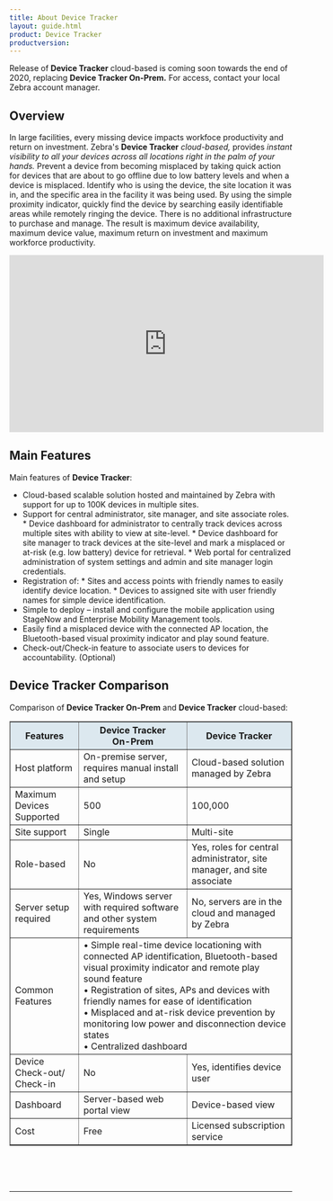 ```yaml
---
title: About Device Tracker
layout: guide.html
product: Device Tracker
productversion: 
---
```


<div class="alert alert-danger alert-dismissible fade in" role="alert">Release of <b>Device Tracker</b> cloud-based is coming soon towards the end of 2020, replacing <b>Device Tracker On-Prem.</b> For access, contact your local Zebra account manager.<br>
</div>

## Overview
In large facilities, every missing device impacts workfoce productivity and return on investment. Zebra's **Device Tracker** _cloud-based,_ provides _instant visibility to all your devices across all locations right in the palm of your hands._ Prevent a device from becoming misplaced by taking quick action for devices that are about to go offline due to low battery levels and when a device is misplaced. Identify who is using the device, the site location it was in, and the specific area in the facility it was being used. By using the simple proximity indicator, quickly find the device by searching easily identifiable areas while remotely ringing the device. There is no additional infrastructure to purchase and manage. The result is maximum device availability, maximum device value, maximum return on investment and maximum workforce productivity.

<iframe width="560" height="315" src="https://www.youtube.com/embed/MzCWdLUhEPY" frameborder="0" allow="accelerometer; clipboard-write; encrypted-media; gyroscope; picture-in-picture" allowfullscreen></iframe>

## Main Features

Main features of **Device Tracker**:

* Cloud-based scalable solution hosted and maintained by Zebra with support for up to 100K devices in multiple sites.
* Support for central administrator, site manager, and site associate roles. 
        * Device dashboard for administrator to centrally track devices across multiple sites with ability to view at site-level.
        * Device dashboard for site manager to track devices at the site-level and mark a misplaced or at-risk (e.g. low battery) device for retrieval.
        * Web portal for centralized administration of system settings and admin and site manager login credentials.
* Registration of:
        * Sites and access points with friendly names to easily identify device location.
        * Devices to assigned site with user friendly names for simple device identification. 
* Simple to deploy – install and configure the mobile application using StageNow and Enterprise Mobility Management tools.
* Easily find a misplaced device with the connected AP location, the Bluetooth-based visual proximity indicator and play sound feature. 
* Check-out/Check-in feature to associate users to devices for accountability. (Optional)

## Device Tracker Comparison
Comparison of **Device Tracker On-Prem** and **Device Tracker** cloud-based:

<table class="facelift" style="width:100%" border="1" padding="5px">
  <tr bgcolor="#dce8ef">
    <th style="text-align:center">Features</th>
    <th style="text-align:center">Device Tracker<br>On-Prem</th>
    <th style="text-align:center">Device Tracker</th>
  </tr>
  <tr>
    <td style="text-align:left">Host platform</td>
    <td style="text-align:left">On-premise server, requires manual install and setup</td>
    <td style="text-align:left">Cloud-based solution managed by Zebra</td>
  </tr>
  <tr>
    <td>Maximum Devices Supported</td>
    <td>500</td>
    <td>100,000</td>
  </tr>
  <tr>
    <td>Site support</td>
    <td>Single</td>
    <td>Multi-site</td>
  </tr>
  <tr>
    <td>Role-based</td>
    <td>No</td>
    <td>Yes, roles for central administrator, site manager, and site associate</td>
  </tr>
  <tr>
    <td>Server setup required</td>
    <td>Yes, Windows server with required software and other system requirements</td>
    <td>No, servers are in the cloud and managed by Zebra</td>
  </tr>
  <tr>
    <td>Common Features</td>
    <td colspan="2">• Simple real-time device locationing with connected AP identification, Bluetooth-based visual proximity indicator and remote play sound feature<br>• Registration of sites, APs and devices with friendly names for ease of identification<br>• Misplaced and at-risk device prevention by monitoring low power and disconnection device states<br>• Centralized dashboard</td>
  </tr>
  <tr>
    <td>Device Check-out/<br>Check-in</td>
    <td>No</td>
    <td>Yes, identifies device user</td>
  </tr>
  <tr>
    <td>Dashboard</td>
    <td>Server-based web portal view</td>
    <td>Device-based view</td>
  </tr>
  <tr>
    <td>Cost</td>
    <td>Free</td>
    <td>Licensed subscription service</td>
  </tr>
</table>


<br> 
<br>
<br>

-----
